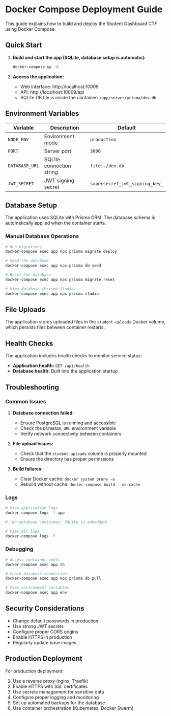 # Docker Compose Deployment Guide

This guide explains how to build and deploy the Student Dashboard CTF using Docker Compose.

## Quick Start

1. **Build and start the app (SQLite, database setup is automatic):**
   ```bash
   docker-compose up -d
   ```

2. **Access the application:**
   - Web interface: http://localhost:10009
   - API: http://localhost:10009/api
   - SQLite DB file is inside the container: `/app/server/prisma/dev.db`

## Environment Variables

| Variable | Description | Default |
|----------|-------------|---------|
| `NODE_ENV` | Environment mode | `production` |
| `PORT` | Server port | `3000` |
| `DATABASE_URL` | SQLite connection string | `file:./dev.db` |
| `JWT_SECRET` | JWT signing secret | `supersecret_jwt_signing_key_` |

## Database Setup

The application uses SQLite with Prisma ORM. The database schema is automatically applied when the container starts.

### Manual Database Operations

```bash
# Run migrations
docker-compose exec app npx prisma migrate deploy

# Seed the database
docker-compose exec app npx prisma db seed

# Reset the database
docker-compose exec app npx prisma migrate reset

# View database (Prisma Studio)
docker-compose exec app npx prisma studio
```

## File Uploads

The application stores uploaded files in the `student-uploads` Docker volume, which persists files between container restarts.

## Health Checks

The application includes health checks to monitor service status:

- **Application health:** `GET /api/health`
- **Database health:** Built into the application startup

## Troubleshooting

### Common Issues

1. **Database connection failed:**
   - Ensure PostgreSQL is running and accessible
   - Check the `DATABASE_URL` environment variable
   - Verify network connectivity between containers

2. **File upload issues:**
   - Check that the `student-uploads` volume is properly mounted
   - Ensure the directory has proper permissions

3. **Build failures:**
   - Clear Docker cache: `docker system prune -a`
   - Rebuild without cache: `docker-compose build --no-cache`

### Logs

```bash
# View application logs
docker-compose logs -f app

# (No database container; SQLite is embedded)

# View all logs
docker-compose logs -f
```

### Debugging

```bash
# Access container shell
docker-compose exec app sh

# Check database connection
docker-compose exec app npx prisma db pull

# View environment variables
docker-compose exec app env
```

## Security Considerations

- Change default passwords in production
- Use strong JWT secrets
- Configure proper CORS origins
- Enable HTTPS in production
- Regularly update base images

## Production Deployment

For production deployment:

1. Use a reverse proxy (nginx, Traefik)
2. Enable HTTPS with SSL certificates
3. Use secrets management for sensitive data
4. Configure proper logging and monitoring
5. Set up automated backups for the database
6. Use container orchestration (Kubernetes, Docker Swarm)